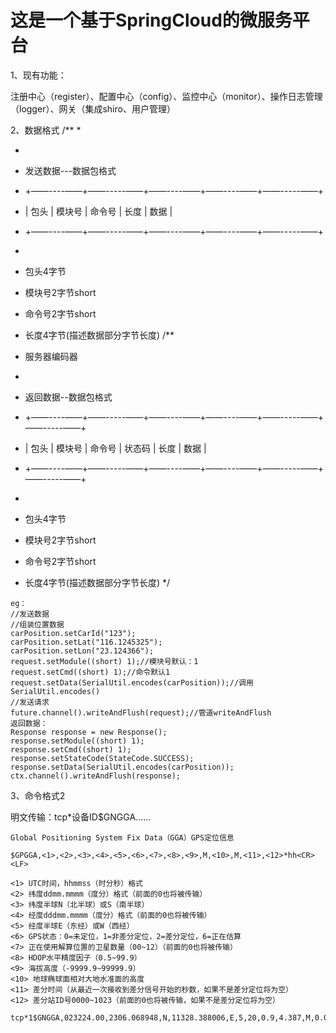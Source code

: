 # 这是一个基于SpringCloud的微服务平台

1、现有功能：

注册中心（register）、配置中心（config）、监控中心（monitor）、操作日志管理（logger）、网关（集成shiro、用户管理）

2、数据格式
/**
 * 

 * 

 * 发送数据---数据包格式

 * +——----——+——-----——+——----——+——----——+——-----——+

 * | 包头          | 模块号        | 命令号      |  长度        |   数据       |   

 * +——----——+——-----——+——----——+——----——+——-----——+

 * </pre>

 * 包头4字节

 * 模块号2字节short

 * 命令号2字节short

 * 长度4字节(描述数据部分字节长度)
    /**

 * 服务器编码器

 * <pre>

 * 返回数据--数据包格式

 * +——----——+——-----——+——----——+——----——+——-----——+——-----——+

 * | 包头          | 模块号        | 命令号       |  状态码    |  长度          |   数据       |  

 * +——----——+——-----——+——----——+——----——+——-----——+——-----——+

 * </pre>

 * 包头4字节

 * 模块号2字节short

 * 命令号2字节short

 * 长度4字节(描述数据部分字节长度)
    */


```Request request = new Request();
eg：
//发送数据
//组装位置数据
carPosition.setCarId("123");
carPosition.setLat("116.1245325");
carPosition.setLon("23.124366");
request.setModule((short) 1);//模块号默认：1
request.setCmd((short) 1);//命令默认1
request.setData(SerialUtil.encodes(carPosition));//调用SerialUtil.encodes()
//发送请求
future.channel().writeAndFlush(request);//管道writeAndFlush
返回数据：
Response response = new Response();
response.setModule((short) 1);
response.setCmd((short) 1);
response.setStateCode(StateCode.SUCCESS);
response.setData(SerialUtil.encodes(carPosition));
ctx.channel().writeAndFlush(response);
```



3、命令格式2

明文传输：tcp*设备ID$GNGGA......

```
Global Positioning System Fix Data（GGA）GPS定位信息

$GPGGA,<1>,<2>,<3>,<4>,<5>,<6>,<7>,<8>,<9>,M,<10>,M,<11>,<12>*hh<CR><LF>

<1> UTC时间，hhmmss（时分秒）格式 
<2> 纬度ddmm.mmmm（度分）格式（前面的0也将被传输） 
<3> 纬度半球N（北半球）或S（南半球） 
<4> 经度dddmm.mmmm（度分）格式（前面的0也将被传输） 
<5> 经度半球E（东经）或W（西经） 
<6> GPS状态：0=未定位，1=非差分定位，2=差分定位，6=正在估算 
<7> 正在使用解算位置的卫星数量（00~12）（前面的0也将被传输） 
<8> HDOP水平精度因子（0.5~99.9） 
<9> 海拔高度（-9999.9~99999.9） 
<10> 地球椭球面相对大地水准面的高度 
<11> 差分时间（从最近一次接收到差分信号开始的秒数，如果不是差分定位将为空） 
<12> 差分站ID号0000~1023（前面的0也将被传输，如果不是差分定位将为空）
```



```
tcp*1$GNGGA,023224.00,2306.068948,N,11328.388006,E,5,20,0.9,4.387,M,0.0,M,1.0,6F
```

